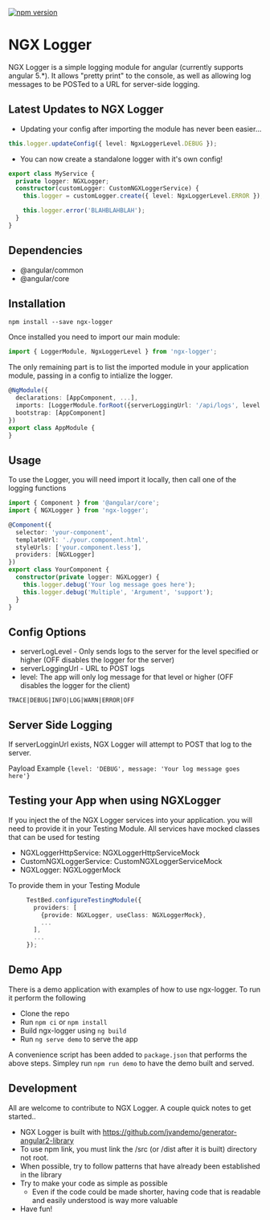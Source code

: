 [![npm version](https://badge.fury.io/js/ngx-logger.svg)](https://www.npmjs.com/package/ngx-logger)

# NGX Logger

NGX Logger is a simple logging module for angular (currently supports angular 5.\*). It allows "pretty print" to the console, as well as allowing log messages to be POSTed to a URL for server-side logging.

## Latest Updates to NGX Logger

- Updating your config after importing the module has never been easier...


```typescript
this.logger.updateConfig({ level: NgxLoggerLevel.DEBUG });
```

- You can now create a standalone logger with it's own config!


```typescript
export class MyService {
  private logger: NGXLogger;
  constructor(customLogger: CustomNGXLoggerService) {
    this.logger = customLogger.create({ level: NgxLoggerLevel.ERROR });

    this.logger.error('BLAHBLAHBLAH');
  }
}
```

## Dependencies

- @angular/common
- @angular/core

## Installation

```shell
npm install --save ngx-logger
```

Once installed you need to import our main module:

```typescript
import { LoggerModule, NgxLoggerLevel } from 'ngx-logger';
```

The only remaining part is to list the imported module in your application module, passing in a config to intialize the logger.

```typescript
@NgModule({
  declarations: [AppComponent, ...],
  imports: [LoggerModule.forRoot({serverLoggingUrl: '/api/logs', level: NgxLoggerLevel.DEBUG, serverLogLevel: NgxLoggerLevel.ERROR}), ...],
  bootstrap: [AppComponent]
})
export class AppModule {
}
```

## Usage

To use the Logger, you will need import it locally, then call one of the logging functions

```typescript
import { Component } from '@angular/core';
import { NGXLogger } from 'ngx-logger';

@Component({
  selector: 'your-component',
  templateUrl: './your.component.html',
  styleUrls: ['your.component.less'],
  providers: [NGXLogger]
})
export class YourComponent {
  constructor(private logger: NGXLogger) {
    this.logger.debug('Your log message goes here');
    this.logger.debug('Multiple', 'Argument', 'support');
  }
}
```

## Config Options

- serverLogLevel - Only sends logs to the server for the level specified or higher (OFF disables the logger for the server)
- serverLoggingUrl - URL to POST logs
- level: The app will only log message for that level or higher (OFF disables the logger for the client)

```
TRACE|DEBUG|INFO|LOG|WARN|ERROR|OFF
```

## Server Side Logging

If serverLogginUrl exists, NGX Logger will attempt to POST that log to the server.

Payload Example
`{level: 'DEBUG', message: 'Your log message goes here'}`

## Testing your App when using NGXLogger

If you inject the of the NGX Logger services into your application. you will need to provide it in your Testing Module.
All services have mocked classes that can be used for testing

- NGXLoggerHttpService: NGXLoggerHttpServiceMock
- CustomNGXLoggerService: CustomNGXLoggerServiceMock
- NGXLogger: NGXLoggerMock

To provide them in your Testing Module

```typescript
     TestBed.configureTestingModule({
       providers: [
         {provide: NGXLogger, useClass: NGXLoggerMock},
         ...
       ],
       ...
     });
```

## Demo App

There is a demo application with examples of how to use ngx-logger. To run it perform the following

- Clone the repo
- Run `npm ci` or `npm install`
- Build ngx-logger using `ng build`
- Run `ng serve demo` to serve the app

A convenience script has been added to `package.json` that performs the above steps. Simpley run `npm run demo`
to have the demo built and served.

## Development

All are welcome to contribute to NGX Logger. A couple quick notes to get started..

- NGX Logger is built with https://github.com/jvandemo/generator-angular2-library
- To use npm link, you must link the /src (or /dist after it is built) directory not root.
- When possible, try to follow patterns that have already been established in the library
- Try to make your code as simple as possible
  - Even if the code could be made shorter, having code that is readable and easily understood is way more valuable
- Have fun!
